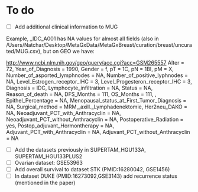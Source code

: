 # To do
- [ ] Add additional clinical information to MUG

Example, _IDC_A001 has NA values for almost all fields (also in /Users/Natchar/Desktop/MetaGxData/MetaGxBreast/curation/breast/uncurated/MUG.csv), but on GEO we have:

http://www.ncbi.nlm.nih.gov/geo/query/acc.cgi?acc=GSM265557
Alter = 72, Year_of_Diagnosis = 1990, Gender = f, pT = 1C, pN = 1BI, pM = X, Number_of_asported_lymphnodes = NA, Number_of_positive_lyphnodes = NA, Level_Estrogen_receptor_IHC = 3, Level_Progesteron_receptor_IHC = 3, Diagnosis = IDC, Lymphocyte_infiltration = NA, Status = NA, Reason_of_death = NA, DFS_Months = 111, OS_Months = 111, , Epithel_Percentage = NA, Menopausal_status_at_First_Tumor_Diagnosis = NA, Surgical_method = MRM,_axill._Lymphadenektomie, Her2neu_DAKO = NA, Neoadjuvant_PCT_with_Anthracyclin = NA, Neoadjuvant_PCT_without_Anthracyclin = NA, Postoperative_Radiation = yes, Postop_adjuvant_Hormontherapy = NA, Adjuvant_PCT_with_Anthracyclin = NA, Adjuvant_PCT_without_Anthracyclin = NA

- [ ] Add the datasets previously in SUPERTAM_HGU133A, SUPERTAM_HGU133PLUS2
- [ ] Ovarian dataset: GSE53963
- [ ] Add overall survival to dataset STK (PMID:16280042, GSE1456) 
- [ ] In dataset DUKE (PMID:16273092,GSE3143) add recurrence status (mentioned in the paper)
